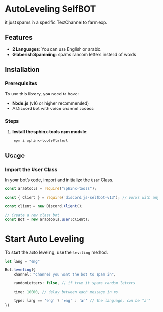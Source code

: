 # AutoLeveling SelfBOT

it just spams in a specific TextChannel to farm exp.

## Features

- **2 Languages**: You can use English or arabic.
- **Gibberish Spamming**: spams random letters instead of words


## Installation

### Prerequisites

To use this library, you need to have:

- **Node.js** (v16 or higher recommended)
- A Discord bot with voice channel access

### Steps

1. **Install the sphinx-tools npm module**:

```bash
    npm i sphinx-tools@latest
```



## Usage

### Import the User Class

In your bot’s code, import and initialize the `User` Class.

```typescript
const arabtools = require("sphinx-tools");

const { Client } = require('discord.js-selfbot-v13'); // works with any library that uses discord.js-like syntax;

const client = new Discord.Client();

// Create a new class bot
const Bot = new arabtools.user(client);
```
# Start Auto Leveling

To start the auto leveling, use the `leveling` method.
```typescript
let lang = "eng"

Bot.leveling({
    channel: "channel you want the bot to spam in",

    randomLetters: false, // if true it spams random letters

    time: 10000, // delay between each message in ms

    type: lang == 'eng' ? 'eng' : 'ar' // The language, can be "ar"
})

```
